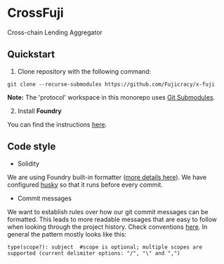 # CrossFuji
Cross-chain Lending Aggregator

## Quickstart

1. Clone repository with the following command:

`git clone --recurse-submodules https://github.com/Fujicracy/x-fuji`  

**Note:** The 'protocol' workspace in this monorepo uses [Git Submodules](https://git-scm.com/book/en/v2/Git-Tools-Submodules).

2. Install **Foundry**

You can find the instructions [here](https://book.getfoundry.sh/getting-started/installation).

## Code style

- Solidity

We are using Foundry built-in formatter ([more details here](https://book.getfoundry.sh/reference/config?highlight=format#formatter)). We have configured [husky](https://typicode.github.io/husky/#/) so that it runs before every commit.

- Commit messages

We want to establish rules over how our git commit messages can be formatted. This leads to more readable messages that are easy to follow when looking through the project history. Check conventions [here](https://www.conventionalcommits.org/en/v1.0.0/#summary). In general the pattern mostly looks like this:

```
type(scope?): subject  #scope is optional; multiple scopes are supported (current delimiter options: "/", "\" and ",")
```
